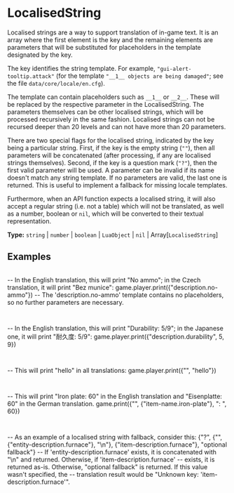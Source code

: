# LocalisedString

Localised strings are a way to support translation of in-game text. It is an array where the first element is the key and the remaining elements are parameters that will be substituted for placeholders in the template designated by the key.

The key identifies the string template. For example, `"gui-alert-tooltip.attack"` (for the template `"__1__ objects are being damaged"`; see the file `data/core/locale/en.cfg`).

The template can contain placeholders such as `__1__` or `__2__`. These will be replaced by the respective parameter in the LocalisedString. The parameters themselves can be other localised strings, which will be processed recursively in the same fashion. Localised strings can not be recursed deeper than 20 levels and can not have more than 20 parameters.

There are two special flags for the localised string, indicated by the key being a particular string. First, if the key is the empty string (`""`), then all parameters will be concatenated (after processing, if any are localised strings themselves). Second, if the key is a question mark (`"?"`), then the first valid parameter will be used. A parameter can be invalid if its name doesn't match any string template. If no parameters are valid, the last one is returned. This is useful to implement a fallback for missing locale templates.

Furthermore, when an API function expects a localised string, it will also accept a regular string (i.e. not a table) which will not be translated, as well as a number, boolean or `nil`, which will be converted to their textual representation.

**Type:** `string` | `number` | `boolean` | `LuaObject` | `nil` | Array[`LocalisedString`]

## Examples

```
```
-- In the English translation, this will print "No ammo"; in the Czech translation, it will print "Bez munice":
game.player.print({"description.no-ammo"})
-- The 'description.no-ammo' template contains no placeholders, so no further parameters are necessary.
```
```

```
```
-- In the English translation, this will print "Durability: 5/9"; in the Japanese one, it will print "耐久度: 5/9":
game.player.print({"description.durability", 5, 9})
```
```

```
```
-- This will print "hello" in all translations:
game.player.print({"", "hello"})
```
```

```
```
-- This will print "Iron plate: 60" in the English translation and "Eisenplatte: 60" in the German translation.
game.print({"", {"item-name.iron-plate"}, ": ", 60})
```
```

```
```
-- As an example of a localised string with fallback, consider this:
{"?", {"", {"entity-description.furnace"}, "\n"}, {"item-description.furnace"}, "optional fallback"}
-- If 'entity-description.furnace' exists, it is concatenated with "\n" and returned. Otherwise, if 'item-description.furnace'
--  exists, it is returned as-is. Otherwise, "optional fallback" is returned. If this value wasn't specified, the
--  translation result would be "Unknown key: 'item-description.furnace'".
```
```

